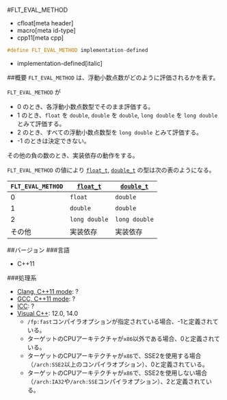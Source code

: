 #FLT_EVAL_METHOD
* cfloat[meta header]
* macro[meta id-type]
* cpp11[meta cpp]

```cpp
#define FLT_EVAL_METHOD implementation-defined
```
* implementation-defined[italic]

##概要
`FLT_EVAL_METHOD` は、浮動小数点数がどのように評価されるかを表す。

`FLT_EVAL_METHOD` が

- 0 のとき、各浮動小数点数型でそのまま評価する。
- 1 のとき、`float` を `double`, `double` を `double`, `long double` を `long double` とみて評価する。
- 2 のとき、すべての浮動小数点数型を `long double` とみて評価する。
- -1 のときは決定できない。

その他の負の数のとき、実装依存の動作をする。

`FLT_EVAL_METHOD` の値により [`float_t`](/reference/cmath/float_t.md), [`double_t`](/reference/cmath/double_t.md) の型は次の表のようになる。


| `FLT_EVAL_METHOD` | [`float_t`](/reference/cmath/float_t.md) | [`double_t`](/reference/cmath/double_t.md) |
|-----------------|--------------------------------------------------------------------------------------|----------------------------------------------------------------------------------------|
| 0 | `float` | `double` |
| 1 | `double` | `double` |
| 2 | `long double` | `long double` |
| その他 | 実装依存 | 実装依存 |

##バージョン
###言語
- C++11

###処理系
- [Clang, C++11 mode](/implementation.md#clang): ?
- [GCC, C++11 mode](/implementation.md#gcc): ?
- [ICC](/implementation.md#icc): ?
- [Visual C++](/implementation.md#visual_cpp): 12.0, 14.0
	- `/fp:fast`コンパイラオプションが指定されている場合、-1と定義されている。
	- ターゲットのCPUアーキテクチャが`x86`以外である場合、0と定義されている。
	- ターゲットのCPUアーキテクチャが`x86`で、SSE2を使用する場合（`/arch:SSE2`以上のコンパイラオプション）、0と定義されている。
	- ターゲットのCPUアーキテクチャが`x86`で、SSE2を使用しない場合（`/arch:IA32`や`/arch:SSE`コンパイラオプション）、2と定義されている。

